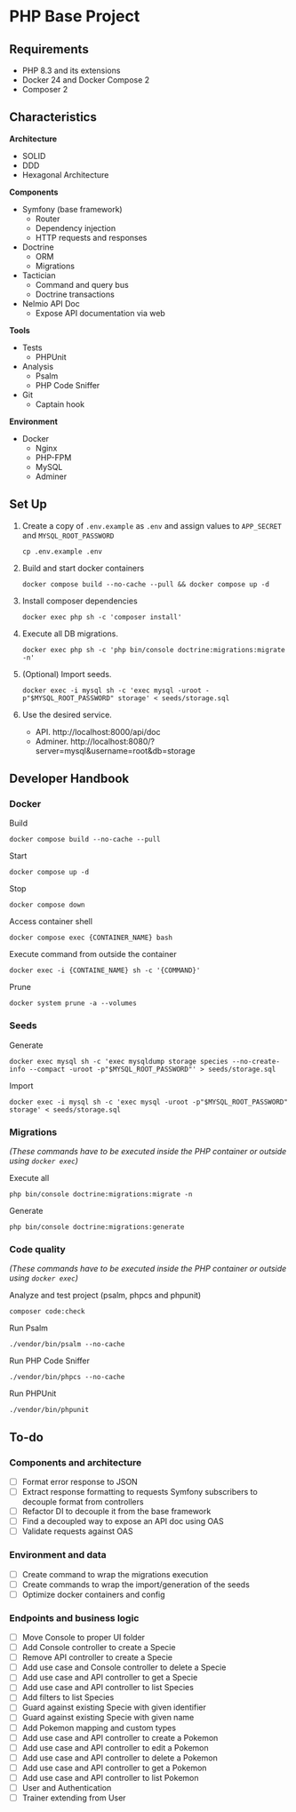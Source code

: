 PHP Base Project
===

## Requirements

- PHP 8.3 and its extensions
- Docker 24 and Docker Compose 2
- Composer 2

## Characteristics

**Architecture**
- SOLID
- DDD
- Hexagonal Architecture

**Components**
- Symfony (base framework)
  - Router
  - Dependency injection
  - HTTP requests and responses
- Doctrine
  - ORM
  - Migrations
- Tactician
  - Command and query bus
  - Doctrine transactions
- Nelmio API Doc
  - Expose API documentation via web

**Tools**
- Tests
  - PHPUnit
- Analysis
  - Psalm
  - PHP Code Sniffer
- Git
  - Captain hook

**Environment**
- Docker
  - Nginx
  - PHP-FPM
  - MySQL
  - Adminer

## Set Up

1. Create a copy of `.env.example` as `.env` and assign values to `APP_SECRET` and `MYSQL_ROOT_PASSWORD`
    ```shell
    cp .env.example .env
    ```

2. Build and start docker containers
    ```shell
    docker compose build --no-cache --pull && docker compose up -d
    ```

3. Install composer dependencies
    ```shell
    docker exec php sh -c 'composer install'
    ```

4. Execute all DB migrations.
    ```shell
    docker exec php sh -c 'php bin/console doctrine:migrations:migrate -n'
    ```

5. (Optional) Import seeds.
    ```shell
    docker exec -i mysql sh -c 'exec mysql -uroot -p"$MYSQL_ROOT_PASSWORD" storage' < seeds/storage.sql
    ```
   
6. Use the desired service.
    - API. http://localhost:8000/api/doc
    - Adminer. http://localhost:8080/?server=mysql&username=root&db=storage

## Developer Handbook

### Docker

Build
```shell
docker compose build --no-cache --pull
```

Start
```shell
docker compose up -d
```

Stop
```shell
docker compose down
```

Access container shell
```shell
docker compose exec {CONTAINER_NAME} bash
```

Execute command from outside the container
```shell
docker exec -i {CONTAINE_NAME} sh -c '{COMMAND}'
```

Prune
```shell
docker system prune -a --volumes
```

### Seeds

Generate
```shell
docker exec mysql sh -c 'exec mysqldump storage species --no-create-info --compact -uroot -p"$MYSQL_ROOT_PASSWORD"' > seeds/storage.sql
```

Import
```shell
docker exec -i mysql sh -c 'exec mysql -uroot -p"$MYSQL_ROOT_PASSWORD" storage' < seeds/storage.sql
```

### Migrations

_(These commands have to be executed inside the PHP container or outside using `docker exec`)_

Execute all
```shell
php bin/console doctrine:migrations:migrate -n
```

Generate
```shell
php bin/console doctrine:migrations:generate
```

### Code quality

_(These commands have to be executed inside the PHP container or outside using `docker exec`)_

Analyze and test project (psalm, phpcs and phpunit)
```shell
composer code:check
```

Run Psalm
```shell
./vendor/bin/psalm --no-cache
```

Run PHP Code Sniffer
```shell
./vendor/bin/phpcs --no-cache
```

Run PHPUnit
```shell
./vendor/bin/phpunit
```

## To-do

### Components and architecture
* [ ] Format error response to JSON
* [ ] Extract response formatting to requests Symfony subscribers to decouple format from controllers
* [ ] Refactor DI to decouple it from the base framework
* [ ] Find a decoupled way to expose an API doc using OAS
* [ ] Validate requests against OAS

### Environment and data
* [ ] Create command to wrap the migrations execution
* [ ] Create commands to wrap the import/generation of the seeds
* [ ] Optimize docker containers and config

### Endpoints and business logic
* [ ] Move Console to proper UI folder
* [ ] Add Console controller to create a Specie
* [ ] Remove API controller to create a Specie
* [ ] Add use case and Console controller to delete a Specie
* [ ] Add use case and API controller to get a Specie
* [ ] Add use case and API controller to list Species
* [ ] Add filters to list Species
* [ ] Guard against existing Specie with given identifier
* [ ] Guard against existing Specie with given name
* [ ] Add Pokemon mapping and custom types
* [ ] Add use case and API controller to create a Pokemon
* [ ] Add use case and API controller to edit a Pokemon
* [ ] Add use case and API controller to delete a Pokemon
* [ ] Add use case and API controller to get a Pokemon
* [ ] Add use case and API controller to list Pokemon
* [ ] User and Authentication
* [ ] Trainer extending from User